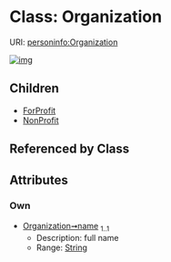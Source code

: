 
# Class: Organization




URI: [personinfo:Organization](https://w3id.org/linkml/examples/personinfo/Organization)


[![img](https://yuml.me/diagram/nofunky;dir:TB/class/[Organization&#124;name:string]^-[NonProfit],[Organization]^-[ForProfit],[NonProfit],[ForProfit])](https://yuml.me/diagram/nofunky;dir:TB/class/[Organization&#124;name:string]^-[NonProfit],[Organization]^-[ForProfit],[NonProfit],[ForProfit])

## Children

 * [ForProfit](ForProfit.md)
 * [NonProfit](NonProfit.md)

## Referenced by Class


## Attributes


### Own

 * [Organization➞name](Organization_name.md)  <sub>1..1</sub>
     * Description: full name
     * Range: [String](types/String.md)
